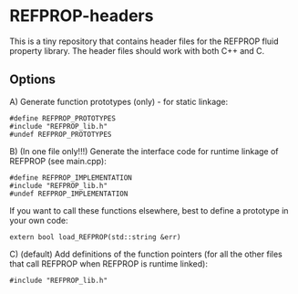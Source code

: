 REFPROP-headers
===============

This is a tiny repository that contains header files for the REFPROP fluid property library. The header files should work with both C++ and C.

Options
-------

A) Generate function prototypes (only) - for static linkage:

    #define REFPROP_PROTOTYPES
    #include "REFPROP_lib.h"
    #undef REFPROP_PROTOTYPES
    
B) (In one file only!!!) Generate the interface code for runtime linkage of REFPROP (see main.cpp):

    #define REFPROP_IMPLEMENTATION
    #include "REFPROP_lib.h"
    #undef REFPROP_IMPLEMENTATION
    
  If you want to call these functions elsewhere, best to define a prototype in your own code:
  
    extern bool load_REFPROP(std::string &err)
    
C) (default) Add definitions of the function pointers (for all the other files that call REFPROP when REFPROP is runtime linked):

    #include "REFPROP_lib.h"